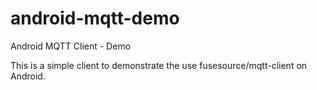 android-mqtt-demo
=================

Android MQTT Client - Demo

This is a simple client to demonstrate the use fusesource/mqtt-client on Android.